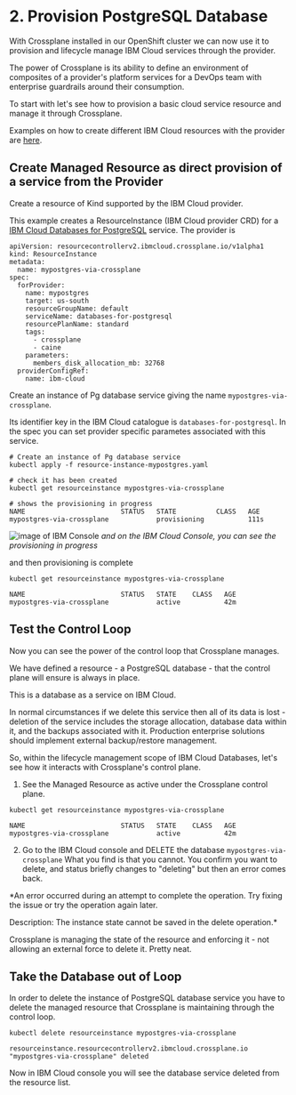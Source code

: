 # 2. Provision PostgreSQL Database
With Crossplane installed in our OpenShift cluster we can now use it to provision and lifecycle manage IBM Cloud services through the provider.

The power of Crossplane is its ability to define an environment of composites of a provider's platform services for a DevOps team with enterprise guardrails around their consumption.

To start with let's see how to provision a basic cloud service resource and manage it through Crossplane.

Examples on how to create different IBM Cloud resources with the provider are [here](https://github.com/crossplane-contrib/provider-ibm-cloud/tree/master/examples).

## Create Managed Resource as direct provision of a service from the Provider
Create a resource of Kind supported by the IBM Cloud provider.

This example creates a ResourceInstance (IBM Cloud provider CRD) for a [IBM Cloud Databases for PostgreSQL](https://cloud.ibm.com/docs/databases-for-postgresql?topic=databases-for-postgresql-getting-started) service. The provider is 

```
apiVersion: resourcecontrollerv2.ibmcloud.crossplane.io/v1alpha1
kind: ResourceInstance
metadata:
  name: mypostgres-via-crossplane
spec:
  forProvider:
    name: mypostgres
    target: us-south
    resourceGroupName: default
    serviceName: databases-for-postgresql
    resourcePlanName: standard
    tags:
      - crossplane
      - caine
    parameters:
      members_disk_allocation_mb: 32768
  providerConfigRef:
    name: ibm-cloud
```

Create an instance of Pg database service giving the name `mypostgres-via-crossplane`. 

Its identifier key in the IBM Cloud catalogue is `databases-for-postgresql`. In the spec you can set provider specific parametes associated with this service.

```
# Create an instance of Pg database service
kubectl apply -f resource-instance-mypostgres.yaml

# check it has been created
kubectl get resourceinstance mypostgres-via-crossplane

# shows the provisioning in progress
NAME                        STATUS   STATE          CLASS   AGE
mypostgres-via-crossplane            provisioning           111s
```

![image of IBM Console](../assets/pg-provision.gif)
*and on the IBM Cloud Console, you can see the provisioning in progress*

and then provisioning is complete
```
kubectl get resourceinstance mypostgres-via-crossplane

NAME                        STATUS   STATE    CLASS   AGE
mypostgres-via-crossplane            active           42m

```

## Test the Control Loop
Now you can see the power of the control loop that Crossplane manages.

We have defined a resource - a PostgreSQL database - that the control plane will ensure is always in place. 

This is a database as a service on IBM Cloud. 

In normal circumstances if we delete this service then all of its data is lost - deletion of the service includes the storage allocation, database data within it, and the backups associated with it. Production enterprise solutions should implement external backup/restore management.

So, within the lifecycle management scope of IBM Cloud Databases, let's see how it interacts with Crossplane's control plane. 

1. See the Managed Resource as active under the Crossplane control plane.
```
kubectl get resourceinstance mypostgres-via-crossplane

NAME                        STATUS   STATE    CLASS   AGE
mypostgres-via-crossplane            active           42m
```

2. Go to the IBM Cloud console and DELETE the database `mypostgres-via-crossplane`
What you find is that you cannot. You confirm you want to delete, and status briefly changes to "deleting" but then an error comes back.

*An error occurred during an attempt to complete the operation. Try fixing the issue or try the operation again later.

Description:
The instance state cannot be saved in the delete operation.*

Crossplane is managing the state of the resource and enforcing it - not allowing an external force to delete it. Pretty neat.

## Take the Database out of Loop
In order to delete the instance of PostgreSQL database service you have to delete the managed resource that Crossplane is maintaining through the control loop.
```
kubectl delete resourceinstance mypostgres-via-crossplane

resourceinstance.resourcecontrollerv2.ibmcloud.crossplane.io "mypostgres-via-crossplane" deleted
```
Now in IBM Cloud console you will see the database service deleted from the resource list.





